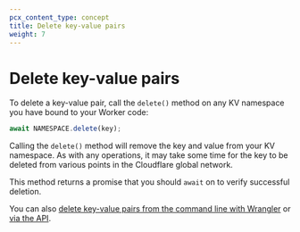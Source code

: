 ```yaml
---
pcx_content_type: concept
title: Delete key-value pairs
weight: 7
---
```


# Delete key-value pairs

To delete a key-value pair, call the `delete()` method on any KV namespace you have bound to your Worker code:

```js
await NAMESPACE.delete(key);
```

Calling the `delete()` method will remove the key and value from your KV namespace. As with any operations, it may take some time for the key to be deleted from various points in the Cloudflare global network.

This method returns a promise that you should `await` on to verify successful deletion.

You can also [delete key-value pairs from the command line with Wrangler](/kv/platform/kv-commands/#delete) or [via the API](/api/operations/workers-kv-namespace-delete-key-value-pair/).